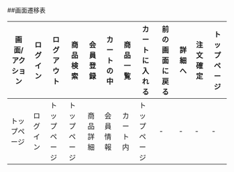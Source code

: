 ##画面遷移表

|画面/アクション|ログイン|ログアウト|商品検索|会員登録|カートの中|商品一覧|カートに入れる|前の画面に戻る|詳細へ|注文確定|トップページ|
|--------------|-------|--------|--------|-------|---------|------|-------------|-------------|-----|-------|----------|
|トップページ|ログイン|トップページ|トップページ|商品詳細|会員情報|カート内|トップページ|-|-|-|-|トップページ|
